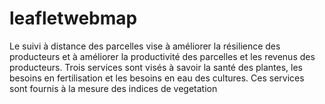 # leafletwebmap
Le suivi à distance des parcelles vise à améliorer la résilience des producteurs et à améliorer la productivité des parcelles et les revenus des producteurs. Trois services sont visés à savoir la santé des plantes, les besoins en fertilisation et les besoins en eau des cultures. Ces services sont fournis à la mesure des indices de vegetation 

